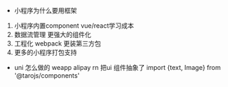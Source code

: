 - 小程序为什么要用框架
1. 小程序内置component vue/react学习成本
2. 数据流管理 更强大的组件化
3. 工程化 webpack  更装第三方包
4. 更多的小程序打包支持

- uni 怎么做的
 weapp alipay rn
 把ui 组件抽象了 import {text, Image} from '@tarojs/components'